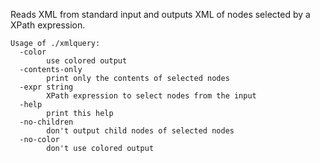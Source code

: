 Reads XML from standard input and outputs XML of nodes selected by a XPath expression.

```
Usage of ./xmlquery:
  -color
    	use colored output
  -contents-only
    	print only the contents of selected nodes
  -expr string
    	XPath expression to select nodes from the input
  -help
    	print this help
  -no-children
    	don't output child nodes of selected nodes
  -no-color
    	don't use colored output
```
